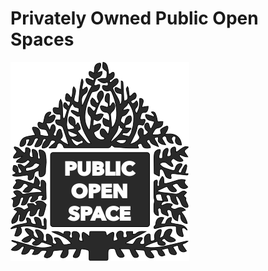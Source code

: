 # Privately Owned Public  Open Spaces

![Privately Owned Public Open Spaces Logo](/app/assets/images/POPOS.svg)
